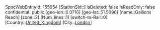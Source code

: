 ﻿---
location: [51.5096,0.0716]
type: Station
tags:
- geo/Station
- Europe/United_Kingdom/London

---
SpocWebEntityId: 155954
[StationSId::]
isDeleted: false
isReadOnly: false
confidential: public
[geo-lon::0.0716]
[geo-lat::51.5096]
[name::Gallions Reach]
[zone::3]
[Num_lines::1]
[switch-to-Rail::0]
[Country::[United_Kingdom](geo/Continent/Europe/United_Kingdom.md)]
[City::[London](geo/Continent/Europe/United_Kingdom/London.md)]

